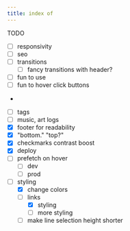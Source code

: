 ```yaml
---
title: index of
---
```


TODO

- [ ] responsivity
- [ ] seo
- [ ] transitions
  - [ ] fancy transitions with header?
- [ ] fun to use
- [ ] fun to hover click buttons
-
- [ ] tags
- [ ] music, art logs
- [x] footer for readability
- [x] "bottom." "top?"
- [x] checkmarks contrast boost
- [x] deploy
- [ ] prefetch on hover
  - [ ] dev
  - [ ] prod
- [ ] styling
  - [x] change colors
  - [ ] links
    - [x] styling
    - [ ] more styling
  - [ ] make line selection height shorter
